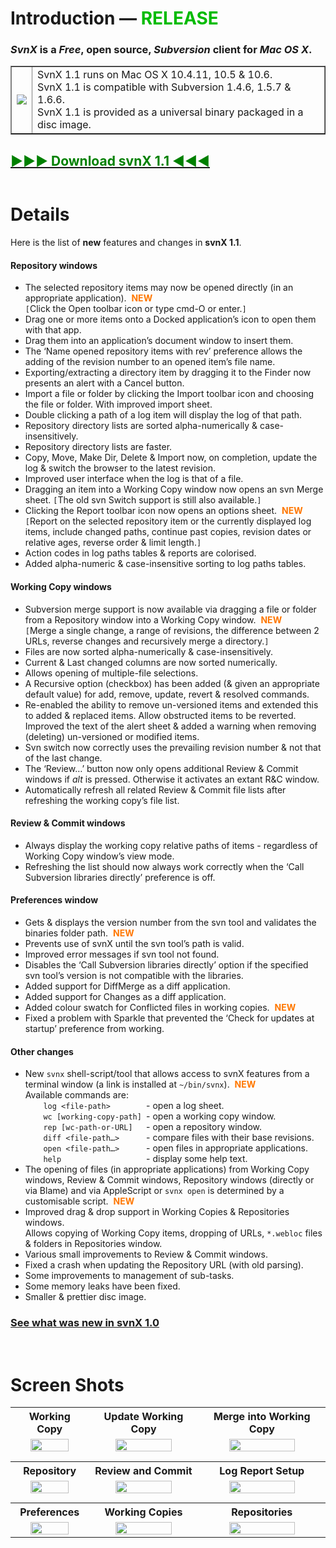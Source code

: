 # Introduction — <font color='#0B0'>RELEASE</font> #

### _SvnX_ is a _Free_, open source, _Subversion_ client for _Mac OS X_. ###

<table border='none'><tr>
<td><img src='http://svnx.googlecode.com/svn/wiki/svnX-icon.png' /></td>
<td>SvnX 1.1 runs on Mac OS X 10.4.11, 10.5 & 10.6.<br />
SvnX 1.1 is compatible with Subversion 1.4.6, 1.5.7 & 1.6.6.<br />
SvnX 1.1 is provided as a universal binary packaged in a disc image.</td>
</tr></table>

## <a href='http://svnx.googlecode.com/files/svnX%201.1.dmg'><font color='green'>►►► Download svnX 1.1 ◀◀◀</font></a> ##

![![](http://svnx.googlecode.com/svn/wiki/svnX-1.1-tiny.png)](http://svnx.googlecode.com/svn/wiki/svnX-1.1-big.png)


# Details #

Here is the list of **new** features and changes in **svnX 1.1**.

#### Repository windows ####
  * The selected repository items may now be opened directly (in an appropriate application).  <font color='#F70'><b>NEW</b></font> <br />`[`Click the Open toolbar icon or type cmd-O or enter.`]`
  * Drag one or more items onto a Docked application’s icon to open them with that app.
  * Drag them into an application’s document window to insert them.
  * The ‘Name opened repository items with rev’ preference allows the adding of the revision number to an opened item’s file name.
  * Exporting/extracting a directory item by dragging it to the Finder now presents an alert with a Cancel button.
  * Import a file or folder by clicking the Import toolbar icon and choosing the file or folder.  With improved import sheet.
  * Double clicking a path of a log item will display the log of that path.
  * Repository directory lists are sorted alpha-numerically & case-insensitively.
  * Repository directory lists are faster.
  * Copy, Move, Make Dir, Delete & Import now, on completion, update the log & switch the browser to the latest revision.
  * Improved user interface when the log is that of a file.
  * Dragging an item into a Working Copy window now opens an svn Merge sheet.  `[`The old svn Switch support is still also available.`]`
  * Clicking the Report toolbar icon now opens an options sheet.  <font color='#F70'><b>NEW</b></font> <br />`[`Report on the selected repository item or the currently displayed log items, include changed paths, continue past copies, revision dates or relative ages, reverse order & limit length.`]`
  * Action codes in log paths tables & reports are colorised.
  * Added alpha-numeric & case-insensitive sorting to log paths tables.

#### Working Copy windows ####
  * Subversion merge support is now available via dragging a file or folder from a Repository window into a Working Copy window.  <font color='#F70'><b>NEW</b></font> <br />`[`Merge a single change, a range of revisions, the difference between 2 URLs, reverse changes and recursively merge a directory.`]`
  * Files are now sorted alpha-numerically & case-insensitively.
  * Current & Last changed columns are now sorted numerically.
  * Allows opening of multiple-file selections.
  * A Recursive option (checkbox) has been added (& given an appropriate default value) for add, remove, update, revert & resolved commands.
  * Re-enabled the ability to remove un-versioned items and extended this to added & replaced items.  Allow obstructed items to be reverted.  Improved the text of the alert sheet & added a warning when removing (deleting) un-versioned or modified items.
  * Svn switch now correctly uses the prevailing revision number & not that of the last change.
  * The ‘Review…’ button now only opens additional Review & Commit windows if _alt_ is pressed.  Otherwise it activates an extant R&C window.
  * Automatically refresh all related Review & Commit file lists after refreshing the working copy’s file list.

#### Review & Commit windows ####
  * Always display the working copy relative paths of items - regardless of Working Copy window’s view mode.
  * Refreshing the list should now always work correctly when the ‘Call Subversion libraries directly’ preference is off.

#### Preferences window ####
  * Gets & displays the version number from the svn tool and validates the binaries folder path.  <font color='#F70'><b>NEW</b></font>
  * Prevents use of svnX until the svn tool’s path is valid.
  * Improved error messages if svn tool not found.
  * Disables the ‘Call Subversion libraries directly’ option if the specified svn tool’s version is not compatible with the libraries.
  * Added support for DiffMerge as a diff application.
  * Added support for Changes as a diff application.
  * Added colour swatch for Conflicted files in working copies.  <font color='#F70'><b>NEW</b></font>
  * Fixed a problem with Sparkle that prevented the ‘Check for updates at startup’ preference from working.

#### Other changes ####
  * New `svnx` shell-script/tool that allows access to svnX features from a terminal window (a link is installed at `~/bin/svnx`).  <font color='#F70'><b>NEW</b></font> <br />Available commands are: <br />`    log <file-path>        `- open a log sheet. <br />`    wc [working-copy-path] `- open a working copy window. <br />`    rep [wc-path-or-URL]   `- open a repository window. <br />`    diff <file-path…>      `- compare files with their base revisions. <br />`    open <file-path…>      `- open files in appropriate applications. <br />`    help                   `- display some help text.
  * The opening of files (in appropriate applications) from Working Copy windows, Review & Commit windows, Repository windows (directly or via Blame) and via AppleScript or `svnx open` is determined by a customisable script.  <font color='#F70'><b>NEW</b></font>
  * Improved drag & drop support in Working Copies & Repositories windows. <br />Allows copying of Working Copy items, dropping of URLs, `*.webloc` files & folders in Repositories window.
  * Various small improvements to Review & Commit windows.
  * Fixed a crash when updating the Repository URL (with old parsing).
  * Some improvements to management of sub-tasks.
  * Some memory leaks have been fixed.
  * Smaller & prettier disc image.


### [See what was new in svnX 1.0](http://code.google.com/p/svnx/wiki/Features_1_0) ###
<br />


# Screen Shots #

<table width='100%' align='center'>
<tr>
<th>Working Copy</th>
<th>Update Working Copy</th>
<th>Merge into Working Copy</th>
</tr>
<tr align='center' valign='top'>
<td><a href='http://svnx.googlecode.com/svn/wiki/NewWorkingCopy.png'>
<img width='75%' src='http://svnx.googlecode.com/svn/wiki/NewWorkingCopy.png' /></a></td>
<td><a href='http://svnx.googlecode.com/svn/wiki/NewUpdate.png'>
<img width='75%' src='http://svnx.googlecode.com/svn/wiki/NewUpdate.png' /></a></td>
<td><a href='http://svnx.googlecode.com/svn/wiki/NewMergeSheet-1.1.png'>
<img width='75%' src='http://svnx.googlecode.com/svn/wiki/NewMergeSheet-1.1.png' /></a></td>
</tr>
<tr height='12px' />
<tr>
<th>Repository</th>
<th>Review and Commit</th>
<th>Log Report Setup</th>
</tr>
<tr align='center' valign='top'>
<td><a href='http://svnx.googlecode.com/svn/wiki/Repository-1.1.png'>
<img width='75%' src='http://svnx.googlecode.com/svn/wiki/Repository-1.1.png' /></a></td>
<td><a href='http://svnx.googlecode.com/svn/wiki/ReviewAndCommit.png'>
<img width='75%' src='http://svnx.googlecode.com/svn/wiki/ReviewAndCommit.png' /></a></td>
<td><a href='http://svnx.googlecode.com/svn/wiki/LogReportSetup-1.1.png'>
<img width='75%' src='http://svnx.googlecode.com/svn/wiki/LogReportSetup-1.1.png' /></a></td>
</tr>
<tr height='12px' />
<tr>
<th>Preferences</th>
<th>Working Copies</th>
<th>Repositories</th>
</tr>
<tr align='center' valign='top'>
<td><a href='http://svnx.googlecode.com/svn/wiki/Preferences-1.1.png'>
<img width='75%' src='http://svnx.googlecode.com/svn/wiki/Preferences-1.1.png' /></a></td>
<td><a href='http://svnx.googlecode.com/svn/wiki/WorkingCopies-1.0.png'>
<img width='75%' src='http://svnx.googlecode.com/svn/wiki/WorkingCopies-1.0.png' /></a></td>
<td><a href='http://svnx.googlecode.com/svn/wiki/Repositories-1.0.png'>
<img width='75%' src='http://svnx.googlecode.com/svn/wiki/Repositories-1.0.png' /></a></td>
</tr>
</table>
